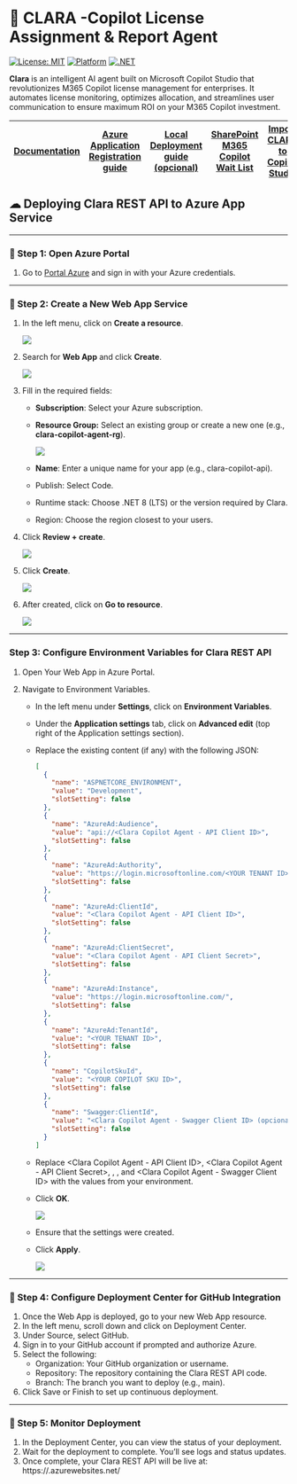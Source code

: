 # 👧 CLARA -Copilot License Assignment & Report Agent

[![License: MIT](https://img.shields.io/badge/License-MIT-yellow.svg)](https://opensource.org/licenses/MIT)
[![Platform](https://img.shields.io/badge/Platform-Microsoft%20Copilot%20Studio-blue)](https://copilotstudio.microsoft.com/)
[![.NET](https://img.shields.io/badge/.NET-REST%20API-purple)](https://dotnet.microsoft.com/)

**Clara** is an intelligent AI agent built on Microsoft Copilot Studio that revolutionizes M365 Copilot license management for enterprises. It automates license monitoring, optimizes allocation, and streamlines user communication to ensure maximum ROI on your M365 Copilot investment.

| [Documentation](https://github.com/luishdemetrio/clara-copilot-agent) |  [Azure Application Registration guide ](https://github.com/luishdemetrio/clara-copilot-agent/blob/main/docs/azure_deployment.md)  | [Local Deployment guide (opcional)](https://github.com/luishdemetrio/clara-copilot-agent/blob/main/docs/local_deployment.md) |[SharePoint M365 Copilot Wait List](https://github.com/luishdemetrio/clara-copilot-agent/blob/main/docs/sharepoint_deployment.md) |[Import CLARA to Copilot Studio](https://github.com/luishdemetrio/clara-copilot-agent/blob/main/docs/import_clara.md) |[Azure REST API](https://github.com/luishdemetrio/clara-copilot-agent/blob/main/docs/appservice_deployment.md)
| ---- | ---- | ---- |  ---- | ---- | ---- |  


## ☁ Deploying Clara REST API to Azure App Service

---
### 🧱 Step 1: Open Azure Portal

   1. Go to [Portal Azure](https://portal.azure.com/) and sign in with your Azure credentials.

---   
### 🧱 Step 2: Create a New Web App Service

   1. In the left menu, click on **Create a resource**.
   
      ![](images/as01.png)
   
   2. Search for **Web App** and click **Create**.
   
      ![](images/as02.png)

   3. Fill in the required fields:

      - **Subscription**: Select your Azure subscription.
    
      - **Resource Group:** Select an existing group or create a new one (e.g., **clara-copilot-agent-rg**).
      
        ![](images/as03.png)
      
      - **Name**: Enter a unique name for your app (e.g., clara-copilot-api).

      - Publish: Select Code.
      
      - Runtime stack: Choose .NET 8 (LTS) or the version required by Clara.
      
      - Region: Choose the region closest to your users.
      
   5. Click **Review + create**.
   
      ![](images/as04.png)
      
   6. Click **Create**.   
   
      ![](images/as05.png)
      
   7. After created, click on **Go to resource**.   
   
       ![](images/as06.png) 
   
---   
### Step 3: Configure Environment Variables for Clara REST API

   1. Open Your Web App in Azure Portal.
      
   2. Navigate to Environment Variables.
   
      - In the left menu under **Settings**, click on **Environment Variables**.
      
      - Under the **Application settings** tab, click on **Advanced edit** (top right of the Application settings section).
      
      - Replace the existing content (if any) with the following JSON:
      
        ```json
        [
          {
            "name": "ASPNETCORE_ENVIRONMENT",
            "value": "Development",
            "slotSetting": false
          },
          {
            "name": "AzureAd:Audience",
            "value": "api://<Clara Copilot Agent - API Client ID>",
            "slotSetting": false
          },
          {
            "name": "AzureAd:Authority",
            "value": "https://login.microsoftonline.com/<YOUR TENANT ID>",
            "slotSetting": false
          },
          {
            "name": "AzureAd:ClientId",
            "value": "<Clara Copilot Agent - API Client ID>",
            "slotSetting": false
          },
          {
            "name": "AzureAd:ClientSecret",
            "value": "<Clara Copilot Agent - API Client Secret>",
            "slotSetting": false
          },
          {
            "name": "AzureAd:Instance",
            "value": "https://login.microsoftonline.com/",
            "slotSetting": false
          },
          {
            "name": "AzureAd:TenantId",
            "value": "<YOUR TENANT ID>",
            "slotSetting": false
          },
          {
            "name": "CopilotSkuId",
            "value": "<YOUR COPILOT SKU ID>",
            "slotSetting": false
          },
          {
            "name": "Swagger:ClientId",
            "value": "<Clara Copilot Agent - Swagger Client ID> (opcional)",
            "slotSetting": false
          }
        ]
        ```
    
       - Replace <Clara Copilot Agent - API Client ID>, <Clara Copilot Agent - API Client Secret>, <YOUR TENANT ID>, <YOUR COPILOT SKU ID>, and <Clara Copilot Agent - Swagger Client ID> with the values from your environment.
       
       - Click **OK**.
    
         ![](images/as07.png) 

       - Ensure that the settings were created.
       
       - Click **Apply**.
       
         ![](images/as08.png) 
       
---   
### 🧱 Step 4: Configure Deployment Center for GitHub Integration

   1. Once the Web App is deployed, go to your new Web App resource.
   2. In the left menu, scroll down and click on Deployment Center.
   3. Under Source, select GitHub.
   4. Sign in to your GitHub account if prompted and authorize Azure.
   5. Select the following:
      - Organization: Your GitHub organization or username.
      - Repository: The repository containing the Clara REST API code.
      - Branch: The branch you want to deploy (e.g., main).
   6. Click Save or Finish to set up continuous deployment.

---   
### 🧱 Step 5: Monitor Deployment

  1. In the Deployment Center, you can view the status of your deployment.
  2. Wait for the deployment to complete. You’ll see logs and status updates.
  3. Once complete, your Clara REST API will be live at:
https://<your-app-name>.azurewebsites.net/


